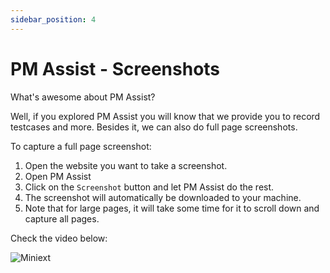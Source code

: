 ```yaml
---
sidebar_position: 4
---
```


# PM Assist - Screenshots

What's awesome about PM Assist? 

Well, if you explored PM Assist you will know that we provide you to record testcases and more. Besides it, we can also do full page screenshots. 

To capture a full page screenshot:

1. Open the website you want to take a screenshot.
2. Open PM Assist 
3. Click on the `Screenshot` button and let PM Assist do the rest.
4. The screenshot will automatically be downloaded to your machine.
5. Note that for large pages, it will take some time for it to scroll down and capture all pages.


Check the video below:

![Miniext](/img/proo.gif)
